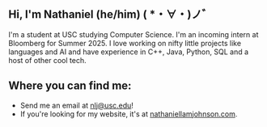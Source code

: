 ## Hi, I'm Nathaniel (he/him) ( *・∀・)ノ゛

I'm a student at USC studying Computer Science. I'm an incoming intern at Bloomberg for Summer 2025. I love working on nifty little projects like languages and AI and have experience in C++, Java, Python, SQL and a host of other cool tech.

## Where you can find me:
- Send me an email at nlj@usc.edu!
- If you're looking for my website, it's at <a href="https://nathaniellamjohnson.com">nathaniellamjohnson.com</a>. 

<!--
**nathaniellamjohnson/nathaniellamjohnson** is a ✨ _special_ ✨ repository because its `README.md` (this file) appears on your GitHub profile.

Here are some ideas to get you started:

- 🔭 I’m currently working on ...
- 🌱 I’m currently learning ...
- 👯 I’m looking to collaborate on ...
- 🤔 I’m looking for help with ...
- 💬 Ask me about ...
- 📫 How to reach me: ...
- 😄 Pronouns: ...
- ⚡ Fun fact: ...
-->
